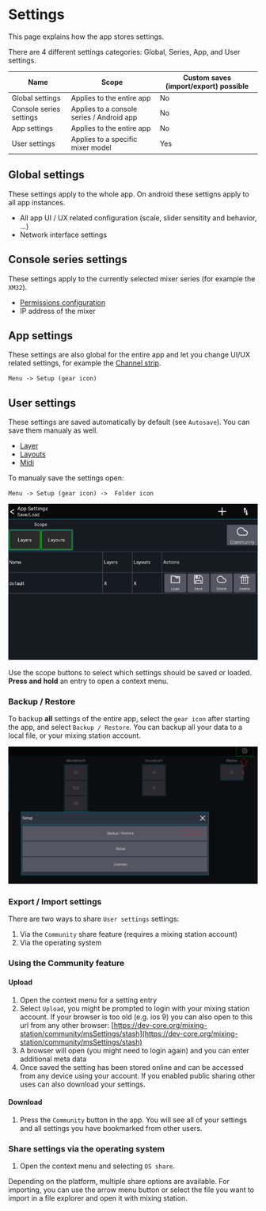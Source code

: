 # Settings
This page explains how the app stores settings.

There are 4 different settings categories: Global, Series, App, and User settings.

| Name | Scope | Custom saves (import/export) possible |
| ---- | --- | --- |
| Global settings | Applies to the entire app | No |
| Console series settings | Applies to a console series / Android app | No |
| App settings | Applies to the entire app | No |
| User settings | Applies to a specific mixer model | Yes |

## Global settings
These settings apply to the whole app. On android these settigns apply to all app instances.

- All app UI / UX related configuration (scale, slider sensitity and behavior, ...)
- Network interface settings

## Console series settings
These settings apply to the currently selected mixer series (for example the `XM32`).

- [Permissions configuration](../getting-started.md#permissions)
- IP address of the mixer


## App settings
These settings are also global for the entire app and let you change UI/UX related settings, for example the [Channel strip](channel-strip.md).
```
Menu -> Setup (gear icon)
```


## User settings
These settings are saved automatically by default (see `Autosave`). You can save them manualy as well.

- [Layer](../layers.md)
- [Layouts](../custom-layouts.md)
- [Midi](../midi.md)

To manualy save the settings open:
```
Menu -> Setup (gear icon) ->  Folder icon
```


![Settings-Manager](../img/generated/settings-manager-screenshot.png)

Use the scope buttons to select which settings should be saved or loaded.
**Press and hold** an entry to open a context menu.

### Backup / Restore
To backup **all** settings of the entire app, select the `gear icon` after starting the app, and select `Backup / Restore`.
You can backup all your data to a local file, or your mixing station account.

![Backup-Restore](../img/settings/backup-restore.png)


### Export / Import settings
There are two ways to share `User settings` settings:

1. Via the `Community` share feature (requires a mixing station account)
2. Via the operating system


### Using the Community feature
#### Upload
1. Open the context menu for a setting entry
2. Select `Upload`, you might be prompted to login with your mixing station account.
 If your browser is too old (e.g. ios 9) you can also open to this url from any other browser: 
 [https://dev-core.org/mixing-station/community/msSettings/stash](https://dev-core.org/mixing-station/community/msSettings/stash)
3. A browser will open (you might need to login again) and you can enter additional meta data
4. Once saved the setting has been stored online and can be accessed from any device using your account. If you enabled public sharing other uses can also download your settings.

#### Download
1. Press the `Community` button in the app. You will see all of your settings and all settings you have bookmarked from other users.



### Share settings via the operating system
1) Open the context menu and selecting `OS share`.

Depending on the platform, multiple share options are available.
For importing, you can use the arrow menu button or select the file you want to import in a file explorer and open it with mixing station.
